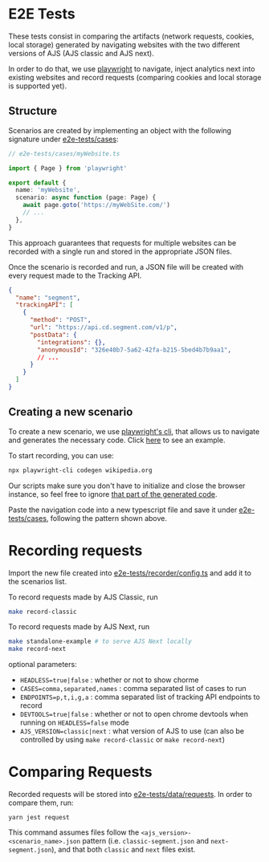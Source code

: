 # E2E Tests

These tests consist in comparing the artifacts (network requests, cookies, local storage) generated by navigating websites with the two different versions of AJS (AJS classic and AJS next).

In order to do that, we use [playwright](https://playwright.dev/) to navigate, inject analytics next into existing websites and record requests (comparing cookies and local storage is supported yet).

## Structure

Scenarios are created by implementing an object with the following signature under [e2e-tests/cases](/e2e-tests/cases):

```ts
// e2e-tests/cases/myWebsite.ts

import { Page } from 'playwright'

export default {
  name: 'myWebsite',
  scenario: async function (page: Page) {
    await page.goto('https://myWebSite.com/')
    // ...
  },
}
```

This approach guarantees that requests for multiple websites can be recorded with a single run and stored in the appropriate JSON files.

Once the scenario is recorded and run, a JSON file will be created with every request made to the Tracking API.

```JSON
{
  "name": "segment",
  "trackingAPI": [
    {
      "method": "POST",
      "url": "https://api.cd.segment.com/v1/p",
      "postData": {
        "integrations": {},
        "anonymousId": "326e40b7-5a62-42fa-b215-5bed4b7b9aa1",
        // ...
      }
    }
  ]
}
```

## Creating a new scenario

To create a new scenario, we use [playwright's cli](https://github.com/microsoft/playwright-cli), that allows us to navigate and generates the necessary code. Click [here](https://github.com/microsoft/playwright-cli#generate-code) to see an example.

To start recording, you can use:

```sh
npx playwright-cli codegen wikipedia.org
```

Our scripts make sure you don't have to initialize and close the browser instance, so feel free to ignore [that part of the generated code](/e2e-tests/recorder.ts#L70-L86).

Paste the navigation code into a new typescript file and save it under [e2e-tests/cases](/e2e-tests/cases), following the pattern shown above.

# Recording requests

Import the new file created into [e2e-tests/recorder/config.ts](/e2e-tests/recorder/config.ts#L20) and add it to the scenarios list.

To record requests made by AJS Classic, run

```sh
make record-classic
```

To record requests made by AJS Next, run

```sh
make standalone-example # to serve AJS Next locally
make record-next
```

optional parameters:

- `HEADLESS=true|false` : whether or not to show chorme
- `CASES=comma,separated,names` : comma separated list of cases to run
- `ENDPOINTS=p,t,i,g,a` : comma separated list of tracking API endpoints to record
- `DEVTOOLS=true|false` : whether or not to open chrome devtools when running on `HEADLESS=false` mode
- `AJS_VERSION=classic|next` : what version of AJS to use (can also be controlled by using `make record-classic` or `make record-next`)

# Comparing Requests

Recorded requests will be stored into [e2e-tests/data/requests](/e2e-tests/data/requests). In order to compare them, run:

```
yarn jest request
```

This command assumes files follow the `<ajs_version>-<scenario_name>.json` pattern (i.e. `classic-segment.json` and `next-segment.json`), and that both `classic` and `next` files exist.
